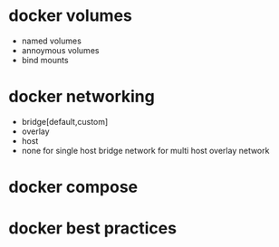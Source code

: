 # docker volumes
- named volumes
- annoymous volumes
- bind mounts
# docker networking
- bridge[default,custom]
- overlay
- host
- none
for single host bridge network for multi host overlay network
# docker compose
# docker best practices
